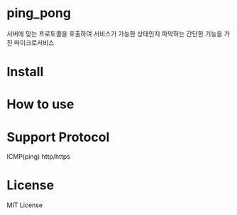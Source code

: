 # ping_pong
서버에 맞는 프로토콜을 호출하여 서비스가 가능한 상태인지 파악하는 간단한 기능을 가진 마이크로서비스

# Install


# How to use


# Support Protocol
ICMP(ping)
http/https


# License
MIT License
